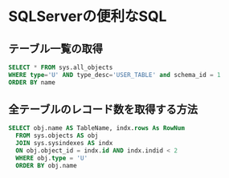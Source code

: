 # SQLServerの便利なSQL

## テーブル一覧の取得

```sql
SELECT * FROM sys.all_objects 
WHERE type='U' AND type_desc='USER_TABLE' and schema_id = 1
ORDER BY name
```

## 全テーブルのレコード数を取得する方法

```sql
SELECT obj.name AS TableName, indx.rows As RowNum
  FROM sys.objects AS obj
  JOIN sys.sysindexes AS indx
  ON obj.object_id = indx.id AND indx.indid < 2
  WHERE obj.type = 'U'
  ORDER BY obj.name
```
